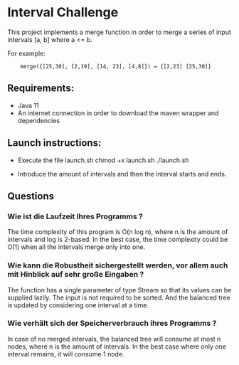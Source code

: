 # Interval Challenge

This project implements a merge function in order to merge a series of input intervals [a, b] where
a <= b.

For example:

        merge({[25,30], [2,19], [14, 23], [4,8]}) = {[2,23] [25,30]}

## Requirements:

* Java 11
* An internet connection in order to download the maven wrapper and dependencies

## Launch instructions:

* Execute the file launch.sh 
    chmod +x launch.sh
    ./launch.sh

* Introduce the amount of intervals and then the interval starts and ends.

## Questions


### Wie ist die Laufzeit Ihres Programms ?
The time complexity of this program is O(n log n), where n is the amount of intervals and log is 2-based.
In the best case, the time complexity could be O(1) when all the intervals merge only into one.
    
### Wie kann die Robustheit sichergestellt werden, vor allem auch mit Hinblick auf sehr große Eingaben ?
The function has a single parameter of type Stream<Interval> so that its values can be supplied lazily.  The input
is not required to be sorted.  And the balanced tree is updated by considering one interval at a time.

### Wie verhält sich der Speicherverbrauch ihres Programms ?
In case of no merged intervals, the balanced tree will consume at most n nodes, where n is the amount of intervals.
In the best case where only one interval remains, it will consume 1 node.


    


